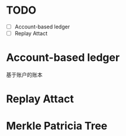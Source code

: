 # TODO

- [ ] Account-based ledger
- [ ] Replay Attact

# Account-based ledger

基于账户的账本

# Replay Attact

# Merkle Patricia Tree























































































